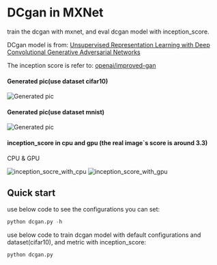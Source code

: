 # DCgan in MXNet

train the dcgan with mxnet, and eval dcgan model with inception_score.

DCgan model is from: [Unsupervised Representation Learning with Deep Convolutional Generative Adversarial Networks](https://arxiv.org/abs/1511.06434)

The inception score is refer to: [openai/improved-gan
](https://github.com/openai/improved-gan)


#### Generated pic(use dataset cifar10)
![Generated pic](https://github.com/pengxin99/incubator-mxnet/blob/dcgan-inception_score/example/gluon/DCgan/pic/fake_img_iter_13900.png)

#### Generated pic(use dataset mnist)
![Generated pic](https://github.com/pengxin99/incubator-mxnet/blob/dcgan-inception_score/example/gluon/DCgan/pic/fake_img_iter_21700.png)

#### inception_score in cpu and gpu (the real image`s score is around 3.3)
CPU & GPU

![inception_socre_with_cpu](https://github.com/pengxin99/incubator-mxnet/blob/dcgan-inception_score/example/gluon/DCgan/pic/inception_score_cifar10_cpu.png)
![inception_score_with_gpu](https://github.com/pengxin99/incubator-mxnet/blob/dcgan-inception_score/example/gluon/DCgan/pic/inception_score_cifar10.png)
## Quick start
use below code to see the configurations you can set:
```python
python dcgan.py -h
```

use below code to train dcgan model with default configurations and dataset(cifar10), and metric with inception_score:
```python
python dcgan.py
```
